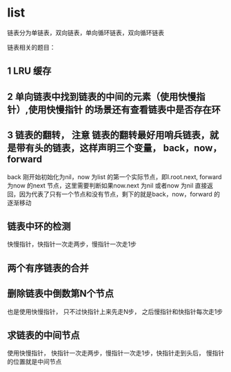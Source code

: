 # list

链表分为单链表，双向链表，单向循环链表，双向循环链表

链表相关的题目：

## 1 LRU 缓存

## 2 单向链表中找到链表的中间的元素（使用快慢指针）,使用快慢指针 的场景还有查看链表中是否存在环

## 3 链表的翻转， 注意 链表的翻转最好用哨兵链表，就是带有头的链表，这样声明三个变量， back，now，forward

back 刚开始初始化为nil，now 为list 的第一个实际节点，即l.root.next, forward 为now 的next 节点，这里需要判断如果now.next 为nil 或者now 为nil 直接返回，因为代表了只有一个节点和没有节点，剩下的就是back，now，forward 的逐渐移动

## 链表中环的检测

快慢指针，快指针一次走两步，慢指针一次走1步

## 两个有序链表的合并

## 删除链表中倒数第N个节点

也是使用快慢指针， 只不过快指针上来先走N步， 之后慢指针和快指针每次走1步

## 求链表的中间节点

使用快慢指针， 快指针一次走两步，慢指针一次走1步，快指针走到头后， 慢指针的位置就是中间节点

